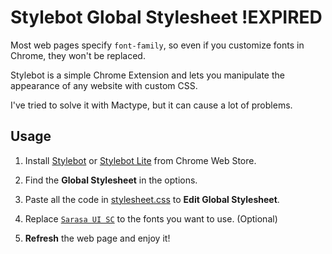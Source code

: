 # Stylebot Global Stylesheet !EXPIRED

Most web pages specify `font-family`, so even if you customize fonts in Chrome, they won't be replaced.

Stylebot is a simple Chrome Extension and lets you manipulate the appearance of any website with custom CSS.

I've tried to solve it with Mactype, but it can cause a lot of problems.

## Usage

1. Install [Stylebot](https://chrome.google.com/webstore/detail/stylebot/oiaejidbmkiecgbjeifoejpgmdaleoha) or [Stylebot Lite](https://chrome.google.com/webstore/detail/stylebot-lite/lkcdgdbfbbnpnljlalmcjnepgjnmgigh) from Chrome Web Store.

2. Find the **Global Stylesheet** in the options.

3. Paste all the code in [stylesheet.css](https://github.com/Hayxi/Profiles/blob/ma%D1%95ter/Stylebot/stylesheet.css) to **Edit Global Stylesheet**.

4. Replace [`Sarasa UI SC`](https://github.com/be5invis/Sarasa-Gothic) to the fonts you want to use. (Optional)

5. **Refresh** the web page and enjoy it!
